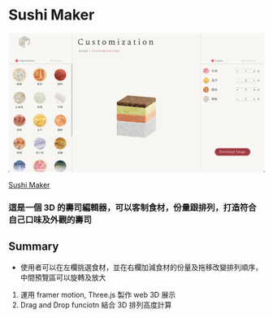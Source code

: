 # Sushi Maker

![image](src/imgs/sushi_maker_screenshot.png)

[Sushi Maker](https://sushi-maker-primeal.vercel.app/)

### 這是一個 3D 的壽司編輯器，可以客制食材，份量跟排列，打造符合自己口味及外觀的壽司

## Summary

- 使用者可以在左欄挑選食材，並在右欄加減食材的份量及拖移改變排列順序，中間預覽區可以旋轉及放大

1. 運用 framer motion, Three.js 製作 web 3D 展示
2. Drag and Drop funciotn 結合 3D 排列高度計算
